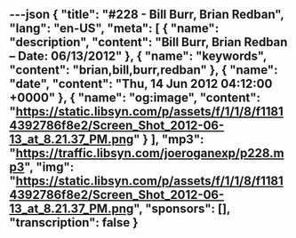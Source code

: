 ---json
{
  "title": "#228 - Bill Burr, Brian Redban",
  "lang": "en-US",
  "meta": [
    {
      "name": "description",
      "content": "Bill Burr, Brian Redban – Date: 06/13/2012"
    },
    {
      "name": "keywords",
      "content": "brian,bill,burr,redban"
    },
    {
      "name": "date",
      "content": "Thu, 14 Jun 2012 04:12:00 +0000"
    },
    {
      "name": "og:image",
      "content": "https://static.libsyn.com/p/assets/f/1/1/8/f11814392786f8e2/Screen_Shot_2012-06-13_at_8.21.37_PM.png"
    }
  ],
  "mp3": "https://traffic.libsyn.com/joeroganexp/p228.mp3",
  "img": "https://static.libsyn.com/p/assets/f/1/1/8/f11814392786f8e2/Screen_Shot_2012-06-13_at_8.21.37_PM.png",
  "sponsors": [],
  "transcription": false
}
---
<episode-header />

<timemark seconds="0" />

<transcribe-call-to-action />

<episode-footer />